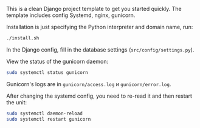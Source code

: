 This is a clean Django project template to get you started quickly. The template includes config Systemd, nginx, gunicorn.

Installation is just specifying the Python interpreter and domain name, run:

```bash
./install.sh
```

In the Django config, fill in the database settings (`src/config/settings.py`).

View the status of the gunicorn daemon:

```bash
sudo systemctl status gunicorn
```

Gunicorn's logs are in `gunicorn/access.log` и `gunicorn/error.log`.

After changing the systemd config, you need to re-read it and then restart the unit:

```bash
sudo systemctl daemon-reload
sudo systemctl restart gunicorn
```
